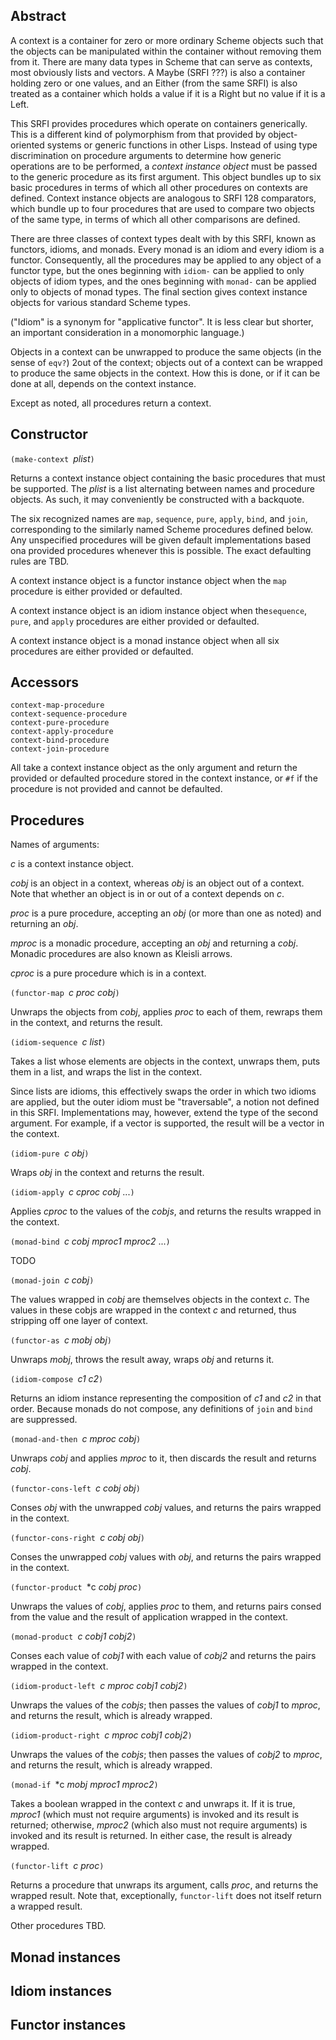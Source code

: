 ## Abstract

A context is a container for zero or more ordinary Scheme objects
such that the objects can be manipulated within the container without removing
them from it.  There are many data types in Scheme that can serve as contexts,
most obviously lists and vectors. A Maybe (SRFI ???) is also a container holding
zero or one values, and an Either (from the same SRFI) is also treated as a
container which holds a value if it is a Right but no value if it is a Left.

This SRFI provides procedures which operate on containers generically.
This is a different kind of polymorphism from that provided by object-oriented
systems or generic functions in other Lisps.
Instead of using type discrimination on procedure arguments to determine how
generic operations are to be performed,
a *context instance object* must be passed to the generic procedure
as its first argument.
This object bundles up to six basic procedures in terms of which all
other procedures on contexts are defined.
Context instance objects are analogous to SRFI 128 comparators, which bundle up to
four procedures that are used to compare two objects of the same type, in terms of
which all other comparisons are defined.

There are three classes of context types dealt with by this SRFI, known as functors,
idioms, and monads.  Every monad is an idiom and every idiom is a functor.
Consequently, all the procedures may be applied to any object of a functor type, but
the ones beginning with `idiom-` can be applied to only objects of idiom types, and
the ones beginning with `monad-` can be applied only to objects of monad types.
The final section gives context instance objects for various standard Scheme types.

("Idiom" is a synonym for "applicative functor".
It is less clear but shorter, an important consideration in a monomorphic language.)

Objects in a context can be unwrapped to produce the same objects
(in the sense of `eqv?`) 2out of the context;
objects out of a context can be wrapped to produce the same objects in the context.
How this is done, or if it can be done at all, depends on the context instance.

Except as noted, all procedures return a context.

## Constructor

`(make-context `*plist*`)`

Returns a context instance object containing the basic procedures that must be supported.
The *plist* is a list alternating between names and procedure objects.
As such, it may conveniently be constructed with a backquote.

The six recognized names are `map`, `sequence`, `pure`, `apply`, `bind`,
and `join`, corresponding to the similarly named Scheme procedures defined below.
Any unspecified procedures will be given default implementations based ona
provided procedures whenever this is possible.  The exact defaulting rules
are TBD.

A context instance object is a functor instance object when the `map` procedure is either
provided or defaulted.

A context instance object is an idiom instance object when the`sequence`, `pure`, and
`apply` procedures are either provided or defaulted.

A context instance object is a monad instance object when all six procedures are either provided
or defaulted.

## Accessors

```
context-map-procedure 
context-sequence-procedure 
context-pure-procedure 
context-apply-procedure 
context-bind-procedure 
context-join-procedure
```

All take a context instance object as the only argument and return the provided or defaulted
procedure stored in the context instance, or `#f` if the procedure is not provided
and cannot be defaulted.

## Procedures

Names of arguments:

*c* is a context instance object.

*cobj* is an object in a context, whereas *obj* is an object out of a context.
Note that whether an object is in or out of a context depends on *c*.

*proc* is a pure procedure, accepting an *obj* (or more than one as noted)
and returning an *obj*.

*mproc* is a monadic procedure, accepting an *obj* and returning a *cobj*.
Monadic procedures are also known as Kleisli arrows.

*cproc* is a pure procedure which is in a context.

`(functor-map `*c proc cobj*`)`

Unwraps the objects from *cobj*, applies *proc* to each of them, rewraps them
in the context, and returns the result.

`(idiom-sequence `*c list*`)`

Takes a list whose elements are objects in the context, unwraps them,
puts them in a list, and wraps the list in the context.

Since lists are idioms, this effectively swaps the order in which
two idioms are applied, but the outer idiom must be "traversable",
a notion not defined in this SRFI.  Implementations may, however,
extend the type of the second argument.  For example, if a vector
is supported, the result will be a vector in the context.

`(idiom-pure `*c obj*`)`

Wraps *obj* in the context and returns the result.

`(idiom-apply `*c cproc cobj* ...`)`

Applies *cproc* to the values of the *cobjs*,
and returns the results wrapped in the context.

`(monad-bind `*c cobj mproc1 mproc2* ...`)`

TODO

`(monad-join `*c cobj*`)`

The values wrapped in *cobj* are themselves objects in the context *c*.  The values in
these cobjs are wrapped in the context *c* and returned, thus stripping off one
layer of context.

`(functor-as `*c mobj obj*`)`

Unwraps *mobj*, throws the result away, wraps *obj* and returns it.

`(idiom-compose `*c1 c2*`)`

Returns an idiom instance representing the composition of *c1* and *c2*
in that order.  Because monads do not compose, any definitions of
`join` and `bind` are suppressed.

`(monad-and-then `*c mproc cobj*`)`

Unwraps *cobj* and applies *mproc* to it, then discards the result and
returns *cobj*.

`(functor-cons-left `*c cobj obj*`)`

Conses *obj* with the unwrapped *cobj* values, and returns
the pairs wrapped in the context.

`(functor-cons-right `*c cobj obj*`)`

Conses the unwrapped *cobj* values with *obj*, and returns
the pairs wrapped in the context.

`(functor-product `*c *cobj* *proc*`)`

Unwraps the values of *cobj*, applies *proc* to them, and
returns pairs consed from the value and the result of application
wrapped in the context.

`(monad-product `*c cobj1 cobj2*`)`

Conses each value of *cobj1* with each value of *cobj2* and
returns the pairs wrapped in the context.

`(idiom-product-left `*c mproc cobj1 cobj2*`)`

Unwraps the values of the *cobjs*; then passes the values of
*cobj1* to *mproc*, and returns the result, which is already
wrapped.

`(idiom-product-right `*c mproc cobj1 cobj2*`)`

Unwraps the values of the *cobjs*; then passes the values of
*cobj2* to *mproc*, and returns the result, which is already
wrapped.

`(monad-if `*c *mobj* *mproc1* *mproc2*`)`

Takes a boolean wrapped in the context *c* and unwraps it.  If it
is true, *mproc1* (which must not require arguments) is invoked
and its result is returned; otherwise, *mproc2* (which also must
not require arguments) is invoked and its result is returned.
In either case, the result is already wrapped.

`(functor-lift `*c proc*`)`

Returns a procedure that unwraps its
argument, calls *proc*, and returns the wrapped result.
Note that, exceptionally, `functor-lift` does not itself return a
wrapped result.

Other procedures TBD.

## Monad instances

## Idiom instances

## Functor instances

